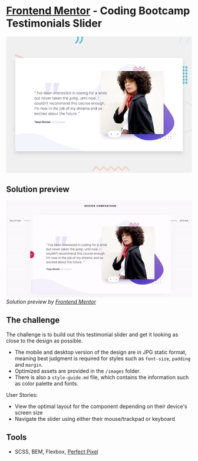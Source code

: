 # [Frontend Mentor](https://www.frontendmentor.io) - Coding Bootcamp Testimonials Slider

![Design preview for the Coding Bootcamp Testimonials Slider coding challenge](./design/desktop-preview.jpg)

## Solution preview

![Solution preview for the Coding Bootcamp Testimonials Slider coding challenge](images/bootcamp-slider-solution.gif)
_Solution preview by [Frontend Mentor](https://www.frontendmentor.io/solutions/mobilefirst-with-flexbox-and-oldfashioned-css-2woK6yE1s)_

## The challenge

The challenge is to build out this testimonial slider and get it looking as close to the design as possible.

- The mobile and desktop version of the design are in JPG static format, meaning best judgment is required for styles such as `font-size`, `padding` and `margin`.
- Optimized assets are provided in the `/images` folder.
- There is also a `style-guide.md` file, which contains the information such as color palette and fonts.

User Stories:

- View the optimal layout for the component depending on their device's screen size
- Navigate the slider using either their mouse/trackpad or keyboard

## Tools

- SCSS, BEM, Flexbox, [Perfect Pixel](https://www.welldonecode.com/perfectpixel)
